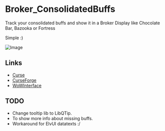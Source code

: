 # Broker_ConsolidatedBuffs

Track your consolidated buffs and show it in a Broker Display like Chocolate Bar, Bazooka or Fortress

Simple :)

![Image](http://i.imgur.com/rhnlAk8.jpg)

## Links
- [Curse](http://www.curse.com/addons/wow/broker_consolidatedbuffs) 
- [CurseForge](http://wow.curseforge.com/addons/broker_consolidatedbuffs)
- [WoWInterface](http://www.wowinterface.com/downloads/info23247-Broker_ConsolidatedBuffs.html)

## TODO
- Change tooltip lib to LibQTip.
- To show more info about missing buffs.
- Workaround for ElvUI datatexts :/